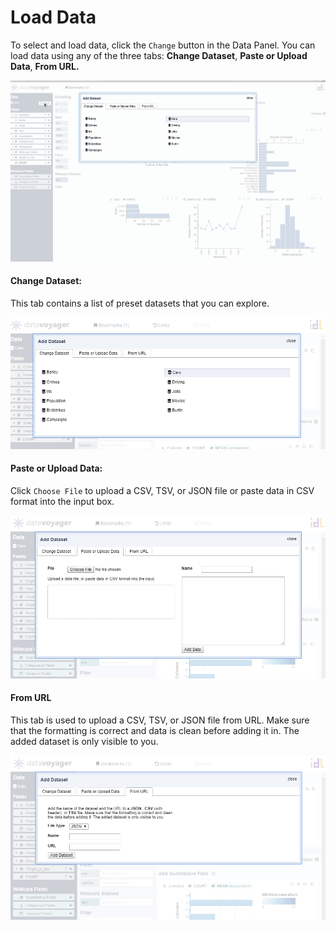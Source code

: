 # Load Data

To select and load data, click the `Change` button in the Data Panel. You can load data using any of the three tabs: **Change Dataset**, **Paste or Upload Data**, **From URL.**

![Data Selector](.gitbook/assets/data_selector.gif)

#### Change Dataset:

This tab contains a list of preset datasets that you can explore. 

![Data Selector: Change Dataset Tab](.gitbook/assets/changedataset.PNG)



#### Paste or Upload Data:

Click `Choose File` to upload a CSV, TSV, or JSON file or paste data in CSV format into the input box. 

![Data Selector: Paste or Upload Data Tab](.gitbook/assets/pasteoruploaddata.PNG)

#### From URL

This tab is used to upload a CSV, TSV, or JSON file from URL. Make sure that the formatting is correct and data is clean before adding it in. The added dataset is only visible to you. 

![Data Selector: From URL Tab](.gitbook/assets/fromurl.PNG)

